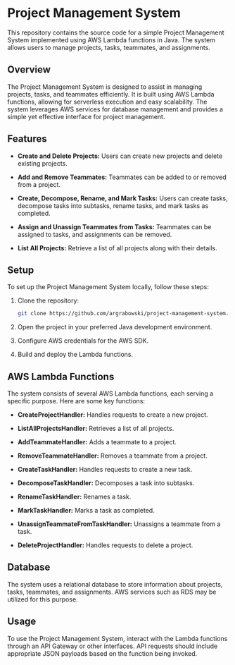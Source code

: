 # Project Management System

This repository contains the source code for a simple Project Management System implemented using AWS Lambda functions in Java. The system allows users to manage projects, tasks, teammates, and assignments.

## Overview

The Project Management System is designed to assist in managing projects, tasks, and teammates efficiently. It is built using AWS Lambda functions, allowing for serverless execution and easy scalability. The system leverages AWS services for database management and provides a simple yet effective interface for project management.

## Features

- **Create and Delete Projects:** Users can create new projects and delete existing projects.

- **Add and Remove Teammates:** Teammates can be added to or removed from a project.

- **Create, Decompose, Rename, and Mark Tasks:** Users can create tasks, decompose tasks into subtasks, rename tasks, and mark tasks as completed.

- **Assign and Unassign Teammates from Tasks:** Teammates can be assigned to tasks, and assignments can be removed.

- **List All Projects:** Retrieve a list of all projects along with their details.

## Setup

To set up the Project Management System locally, follow these steps:

1. Clone the repository:

   ```bash
   git clone https://github.com/argrabowski/project-management-system.git
   ```

2. Open the project in your preferred Java development environment.

3. Configure AWS credentials for the AWS SDK.

4. Build and deploy the Lambda functions.

## AWS Lambda Functions

The system consists of several AWS Lambda functions, each serving a specific purpose. Here are some key functions:

- **CreateProjectHandler:** Handles requests to create a new project.

- **ListAllProjectsHandler:** Retrieves a list of all projects.

- **AddTeammateHandler:** Adds a teammate to a project.

- **RemoveTeammateHandler:** Removes a teammate from a project.

- **CreateTaskHandler:** Handles requests to create a new task.

- **DecomposeTaskHandler:** Decomposes a task into subtasks.

- **RenameTaskHandler:** Renames a task.

- **MarkTaskHandler:** Marks a task as completed.

- **UnassignTeammateFromTaskHandler:** Unassigns a teammate from a task.

- **DeleteProjectHandler:** Handles requests to delete a project.

## Database

The system uses a relational database to store information about projects, tasks, teammates, and assignments. AWS services such as RDS may be utilized for this purpose.

## Usage

To use the Project Management System, interact with the Lambda functions through an API Gateway or other interfaces. API requests should include appropriate JSON payloads based on the function being invoked.
